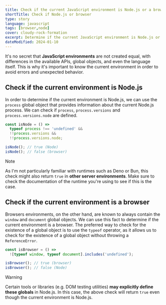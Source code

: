```yaml
---
title: Check if the current JavaScript environment is Node.js or a browser
shortTitle: Check if Node.js or browser
type: story
language: javascript
tags: [browser,node]
cover: cloudy-rock-formation
excerpt: Determine if the current JavaScript environment is Node.js or a browser.
dateModified: 2024-01-10
---
```


It's no secret that **JavaScript environments** are not created equal, with differences in the available APIs, global objects, and even the language itself. This is why it's important to know the current environment in order to avoid errors and unexpected behavior.

## Check if the current environment is Node.js

In order to determine if the current environment is Node.js, we can use the `process` global object that provides information about the current Node.js process. We can check if `process`, `process.versions` and `process.versions.node` are defined.

```js
const isNode = () =>
  typeof process !== 'undefined' &&
  !!process.versions &&
  !!process.versions.node;

isNode(); // true (Node)
isNode(); // false (browser)
```

> [!NOTE]
>
> As I'm not particularly familiar with runtimes such as Deno or Bun, this check might also return `true` in **other server environments**. Make sure to check the documentation of the runtime you're using to see if this is the case.

## Check if the current environment is a browser

Browsers environments, on the other hand, are known to always contain the `window` and `document` global objects. We can use this fact to determine if the current environment is a browser. The preferred way to check for the existence of a global object is to use the `typeof` operator, as it allows us to check for the existence of a global object without throwing a `ReferenceError`.

```js
const isBrowser = () =>
  ![typeof window, typeof document].includes('undefined');

isBrowser(); // true (browser)
isBrowser(); // false (Node)
```

> [!WARNING]
>
> Certain tools or libraries (e.g. DOM testing utilities) **may explicitly define these globals** in Node.js. In this case, the above check will return `true` even though the current environment is Node.js.
